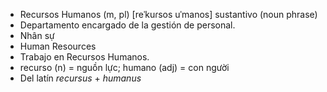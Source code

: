 - Recursos Humanos (m, pl)	[reˈkuɾsos uˈmanos]	sustantivo (noun phrase)
- Departamento encargado de la gestión de personal.
- Nhân sự
- Human Resources
- Trabajo en Recursos Humanos.
- recurso (n) = nguồn lực; humano (adj) = con người
- Del latín *recursus* + *humanus*